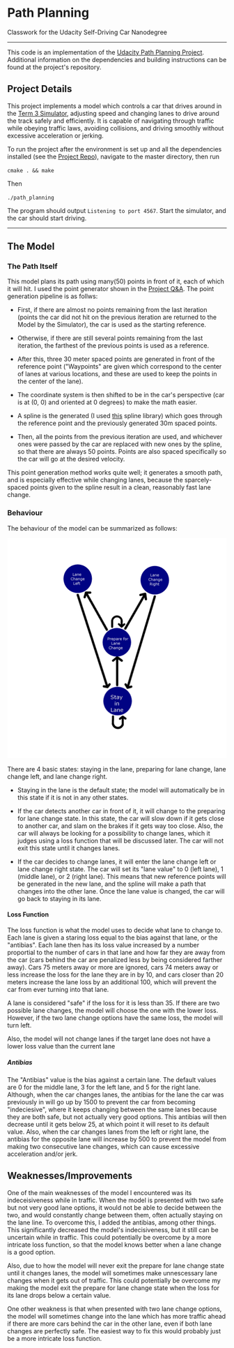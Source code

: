 [image1]: https://github.com/FreedomChal/Path-Planning/blob/master/PathPlanningModelVisualization.png "Model Visualization"




# Path Planning
Classwork for the Udacity Self-Driving Car Nanodegree

---

This code is an implementation of the [Udacity Path Planning Project](https://github.com/udacity/CarND-Path-Planning-Project). Additional information on the dependencies and building instructions can be found at the project's repository.

## Project Details

This project implements a model which controls a car that drives around in the [Term 3 Simulator](https://github.com/udacity/self-driving-car-sim/releases/tag/T3_v1.2), adjusting speed and changing lanes to drive around the track safely and efficiently. It is capable of navigating through traffic while obeying traffic laws, avoiding collisions, and driving smoothly without excessive acceleration or jerking.

To run the project after the environment is set up and all the dependencies installed (see the [Project Repo](https://github.com/udacity/CarND-Path-Planning-Project)), navigate to the master directory, then run 

`cmake . && make`

Then

`./path_planning`

The program should output `Listening to port 4567`. Start the simulator, and the car should start driving.

---

## The Model

### The Path Itself

This model plans its path using many(50) points in front of it, each of which it will hit. I used the point generator shown in the [Project Q&A](https://classroom.udacity.com/nanodegrees/nd013/parts/6047fe34-d93c-4f50-8336-b70ef10cb4b2/modules/27800789-bc8e-4adc-afe0-ec781e82ceae/lessons/23add5c6-7004-47ad-b169-49a5d7b1c1cb/concepts/3bdfeb8c-8dd6-49a7-9d08-beff6703792d). The point generation pipeline is as follws:

* First, if there are almost no points remaining from the last iteration (points the car did not hit on the previous iteration are returned to the Model by the Simulator), the car is used as the starting reference.

* Otherwise, if there are still several points remaining from the last iteration, the farthest of the previous points is used as a reference.

* After this, three 30 meter spaced points are generated in front of the reference point ("Waypoints" are given which correspond to the center of lanes at various locations, and these are used to keep the points in the center of the lane).

* The coordinate system is then shifted to be in the car's perspective (car is at (0, 0) and oriented at 0 degrees) to make the math easier.

* A spline is the generated (I used [this](https://kluge.in-chemnitz.de/opensource/spline) spline library) which goes through the reference point and the previously generated 30m spaced points.

* Then, all the points from the previous iteration are used, and whichever ones were passed by the car are replaced with new ones by the spline, so that there are always 50 points. Points are also spaced specifically so the car will go at the desired velocity.

This point generation method works quite well; it generates a smooth path, and is especially effective while changing lanes, because the sparcely-spaced points given to the spline result in a clean, reasonably fast lane change.

### Behaviour

The behaviour of the model can be summarized as follows:

![alt text][image1]

There are 4 basic states: staying in the lane, preparing for lane change, lane change left, and lane change right.

* Staying in the lane is the default state; the model will automatically be in this state if it is not in any other states.

* If the car detects another car in front of it, it will change to the preparing for lane change state. In this state, the car will slow down if it gets close to another car, and slam on the brakes if it gets way too close. Also, the car will always be looking for a possibility to change lanes, which it judges using a loss function that will be discussed later. The car will not exit this state until it changes lanes.

* If the car decides to change lanes, it will enter the lane change left or lane change right state. The car will set its "lane value" to 0 (left lane), 1 (middle lane), or 2 (right lane). This means that new reference points will be generated in the new lane, and the spline will make a path that changes into the other lane. Once the lane value is changed, the car will go back to staying in its lane.

#### Loss Function

The loss function is what the model uses to decide what lane to change to. Each lane is given a staring loss equal to the bias against that lane, or the "antibias". Each lane then has its loss value increased by a number proportial to the number of cars in that lane and how far they are away from the car (cars behind the car are penalized less by being considered farther away). Cars 75 meters away or more are ignored, cars 74 meters away or less increase the loss for the lane they are in by 10, and cars closer than 20 meters increase the lane loss by an additional 100, which will prevent the car from ever turning into that lane.

A lane is considered "safe" if the loss for it is less than 35. If there are two possible lane changes, the model will choose the one with the lower loss. However, if the two lane change options have the same loss, the model will turn left.

Also, the model will not change lanes if the target lane does not have a lower loss value than the current lane

##### Antibias

The "Antibias" value is the bias against a certain lane. The default values are 0 for the middle lane, 3 for the left lane, and 5 for the right lane. Although, when the car changes lanes, the antibias for the lane the car was previously in will go up by 1500 to prevent the car from becoming "indeciesive", where it keeps changing between the same lanes because they are both safe, but not actually very good options. This antibias will then decrease until it gets below 25, at which point it will reset to its default value. Also, when the car changes lanes from the left or right lane, the antibias for the opposite lane will increase by 500 to prevent the model from making two consecutive lane changes, which can cause excessive acceleration and/or jerk.

## Weaknesses/Improvements

One of the main weaknesses of the model I encountered was its indeceisiveness while in traffic. When the model is presented with two safe but not very good lane options, it would not be able to decide between the two, and would constantly change between them, often actually staying on the lane line. To overcome this, I added the antibias, among other things. This significantly decreased the model's indecisiveness, but it still can be uncertain while in traffic. This could potentially be overcome by a more intricate loss function, so that the model knows better when a lane change is a good option.

Also, due to how the model will never exit the prepare for lane change state until it changes lanes, the model will sometimes make unnescessary lane changes when it gets out of traffic. This could potentially be overcome my making the model exit the prepare for lane change state when the loss for its lane drops below a certain value.

One other weakness is that when presented with two lane change options, the model will sometimes change into the lane which has more traffic ahead if there are more cars behind the car in the other lane, even if both lane changes are perfectly safe. The easiest way to fix this would probably just be a more intricate loss function.
